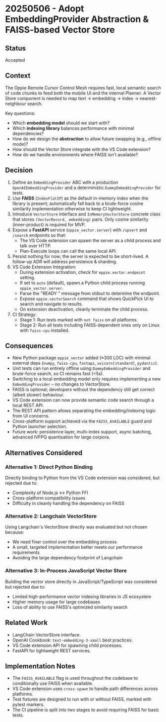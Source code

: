 # 20250506 - Adopt EmbeddingProvider Abstraction & FAISS-based Vector Store

## Status
Accepted

## Context
The Oppie Remote Cursor Control Mesh requires fast, local semantic search of code chunks to feed both the mobile UI and the internal Planner.  A Vector Store component is needed to map text → embedding → index → nearest-neighbour search.

Key questions:
- Which **embedding model** should we start with?
- Which **indexing library** balances performance with minimal dependencies?
- How do we design the **abstraction** to allow future swapping (e.g., offline mode)?
- How should the Vector Store integrate with the VS Code extension?
- How do we handle environments where FAISS isn't available?

## Decision
1. Define an `EmbeddingProvider` ABC with a production `OpenAIEmbeddingProvider` and a deterministic `DummyEmbeddingProvider` for tests.
2. Use **FAISS** (`IndexFlatIP`) as the default in-memory index when the library is present; automatically fall back to a brute-force cosine similarity implementation otherwise to keep CI lightweight.
3. Introduce `VectorStore` interface and `InMemoryVectorStore` concrete class that stores `(VectorRecord, embedding)` pairs.  Only cosine similarity (inner-product) is required for MVP.
4. Expose a **FastAPI** service (`oppie_vector.server`) with `/upsert` and `/search` endpoints so that:
   - The VS Code extension can spawn the server as a child process and talk over HTTP.
   - Plan-Execute loops can call the same local API.
5. Persist nothing for now; the server is expected to be short-lived.  A follow-up ADR will address persistence & sharding.
6. VS Code Extension Integration:
   - During extension activation, check for `oppie.vector.endpoint` setting.
   - If set to `auto` (default), spawn a Python child process running `oppie_vector.server`.
   - Parse the "READY <port>" message from stdout to determine the endpoint.
   - Expose `oppie.vectorSearch` command that shows QuickPick UI to search and navigate to results.
   - On extension deactivation, cleanly terminate the child process.
7. CI Strategy:
   - Stage 1: Run tests marked with `not faiss` on all platforms.
   - Stage 2: Run all tests including FAISS-dependent ones only on Linux with `faiss-cpu` installed.

## Consequences
- New Python package `oppie_vector` added (≈300 LOC) with minimal external deps (`numpy`, `faiss-cpu`, `fastapi`, `uvicorn[standard]`, `pydantic`).
- Unit tests can run entirely offline using `DummyEmbeddingProvider` and brute-force search, so CI remains fast (<5s).
- Switching to a local embedding model only requires implementing a new `EmbeddingProvider` – no changes to VectorStore.
- FAISS is optional; developers without the dependency still get correct (albeit slower) behaviour.
- VS Code extension can now provide semantic code search through a local REST API.
- The REST API pattern allows separating the embedding/indexing logic from UI concerns.
- Cross-platform support achieved via the `FAISS_AVAILABLE` guard and Python launcher selection.
- Future work: persistence layer, multi-index support, async batching, advanced IVFPQ quantisation for large corpora.

## Alternatives Considered

### Alternative 1: Direct Python Binding
Directly binding to Python from the VS Code extension was considered, but rejected due to:
- Complexity of Node.js <-> Python FFI
- Cross-platform compatibility issues
- Difficulty in cleanly handling the dependency on FAISS

### Alternative 2: Langchain VectorStore
Using Langchain's VectorStore directly was evaluated but not chosen because:
- We need finer control over the embedding process
- A small, targeted implementation better meets our performance requirements
- Avoiding the large dependency footprint of Langchain

### Alternative 3: In-Process JavaScript Vector Store
Building the vector store directly in JavaScript/TypeScript was considered but rejected due to:
- Limited high-performance vector indexing libraries in JS ecosystem
- Higher memory usage for large codebases
- Loss of ability to use FAISS's optimized similarity search

## Related Work
- LangChain VectorStore interface.
- OpenAI Cookbook: `text-embedding-3-small` best practices. 
- VS Code extension API for spawning child processes.
- FastAPI for lightweight REST services.

## Implementation Notes
- The `FAISS_AVAILABLE` flag is used throughout the codebase to conditionally use FAISS when available.
- VS Code extension uses `cross-spawn` to handle path differences across platforms.
- Test fixtures are designed to run with or without FAISS, marked with pytest markers.
- The CI pipeline is split into two stages to avoid requiring FAISS for basic tests. 
